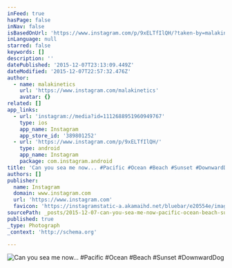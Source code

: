 ```yaml
---
inFeed: true
hasPage: false
inNav: false
isBasedOnUrl: 'https://www.instagram.com/p/9xELTfIlQH/?taken-by=malakinetics'
inLanguage: null
starred: false
keywords: []
description: ''
datePublished: '2015-12-07T23:13:09.449Z'
dateModified: '2015-12-07T22:57:32.476Z'
author:
  - name: malakinetics
    url: 'https://www.instagram.com/malakinetics'
    avatar: {}
related: []
app_links:
  - url: 'instagram://media?id=1112688951960949767'
    type: ios
    app_name: Instagram
    app_store_id: '389801252'
  - url: 'https://www.instagram.com/p/9xELTfIlQH/'
    type: android
    app_name: Instagram
    package: com.instagram.android
title: 'Can you sea me now... #Pacific #Ocean #Beach #Sunset #DownwardDog'
authors: []
publisher:
  name: Instagram
  domain: www.instagram.com
  url: 'https://www.instagram.com'
  favicon: 'https://instagramstatic-a.akamaihd.net/bluebar/e20554e/images/ico/favicon.ico'
sourcePath: _posts/2015-12-07-can-you-sea-me-now-pacific-ocean-beach-sunset-downwa.md
published: true
_type: Photograph
_context: 'http://schema.org'

---
```

![Can you sea me now&period;&period;&period; &num;Pacific &num;Ocean &num;Beach &num;Sunset &num;DownwardDog](https://scontent.cdninstagram.com/hphotos-xpf1/t51.2885-15/s640x640/sh0.08/e35/12224410_1511367569188524_361220641_n.jpg)